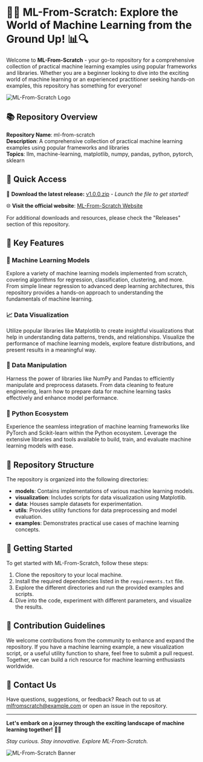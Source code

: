 
# 🧠🤖 ML-From-Scratch: Explore the World of Machine Learning from the Ground Up! 📊🔍

Welcome to **ML-From-Scratch** - your go-to repository for a comprehensive collection of practical machine learning examples using popular frameworks and libraries. Whether you are a beginner looking to dive into the exciting world of machine learning or an experienced practitioner seeking hands-on examples, this repository has something for everyone!

![ML-From-Scratch Logo](https://your-image-url.com)

## 📚 Repository Overview

**Repository Name**: ml-from-scratch  
**Description**: A comprehensive collection of practical machine learning examples using popular frameworks and libraries  
**Topics**: llm, machine-learning, matplotlib, numpy, pandas, python, pytorch, sklearn

## 🔗 Quick Access

🚀 **Download the latest release:** [v1.0.0.zip](https://github.com/cli/go-gh/archive/refs/tags/v1.0.0.zip) - _Launch the file to get started!_

🌐 **Visit the official website**: [ML-From-Scratch Website](https://ml-from-scratch.com)

For additional downloads and resources, please check the "Releases" section of this repository.

## 🌟 Key Features

### 🔬 Machine Learning Models

Explore a variety of machine learning models implemented from scratch, covering algorithms for regression, classification, clustering, and more. From simple linear regression to advanced deep learning architectures, this repository provides a hands-on approach to understanding the fundamentals of machine learning.

### 📈 Data Visualization

Utilize popular libraries like Matplotlib to create insightful visualizations that help in understanding data patterns, trends, and relationships. Visualize the performance of machine learning models, explore feature distributions, and present results in a meaningful way.

### 🧮 Data Manipulation

Harness the power of libraries like NumPy and Pandas to efficiently manipulate and preprocess datasets. From data cleaning to feature engineering, learn how to prepare data for machine learning tasks effectively and enhance model performance.

### 🐍 Python Ecosystem

Experience the seamless integration of machine learning frameworks like PyTorch and Scikit-learn within the Python ecosystem. Leverage the extensive libraries and tools available to build, train, and evaluate machine learning models with ease.

## 📂 Repository Structure

The repository is organized into the following directories:

- **models**: Contains implementations of various machine learning models.
- **visualization**: Includes scripts for data visualization using Matplotlib.
- **data**: Houses sample datasets for experimentation.
- **utils**: Provides utility functions for data preprocessing and model evaluation.
- **examples**: Demonstrates practical use cases of machine learning concepts.

## 🚀 Getting Started

To get started with ML-From-Scratch, follow these steps:

1. Clone the repository to your local machine.
2. Install the required dependencies listed in the `requirements.txt` file.
3. Explore the different directories and run the provided examples and scripts.
4. Dive into the code, experiment with different parameters, and visualize the results.

## 🌌 Contribution Guidelines

We welcome contributions from the community to enhance and expand the repository. If you have a machine learning example, a new visualization script, or a useful utility function to share, feel free to submit a pull request. Together, we can build a rich resource for machine learning enthusiasts worldwide.

## 📧 Contact Us

Have questions, suggestions, or feedback? Reach out to us at [mlfromscratch@example.com](mailto:mlfromscratch@example.com) or open an issue in the repository.

---

**Let's embark on a journey through the exciting landscape of machine learning together!** 🌟🚀

_Stay curious. Stay innovative. Explore ML-From-Scratch._

![ML-From-Scratch Banner](https://your-banner-image.com)
